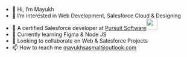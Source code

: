 - 👋 Hi, I’m Mayukh
- 👀 I’m interested in Web Development, Salesforce Cloud & Designing
- 💼 A certified Salesforce developer at <a href="https://pursuitsoftware.com/">Pursuit Software</a><img src="https://media.giphy.com/media/WUlplcMpOCEmTGBtBW/giphy.gif" width="30">
- 🌱 Currently learning Figma & Node JS
- 💞️ Looking to collaborate on Web & Salesforce Projects
- 📫 How to reach me mayukhsasmal@outlook.com

<!---
MayukhS1/MayukhS1 is a ✨ special ✨ repository because its `README.md` (this file) appears on your GitHub profile.
You can click the Preview link to take a look at your changes.
--->
